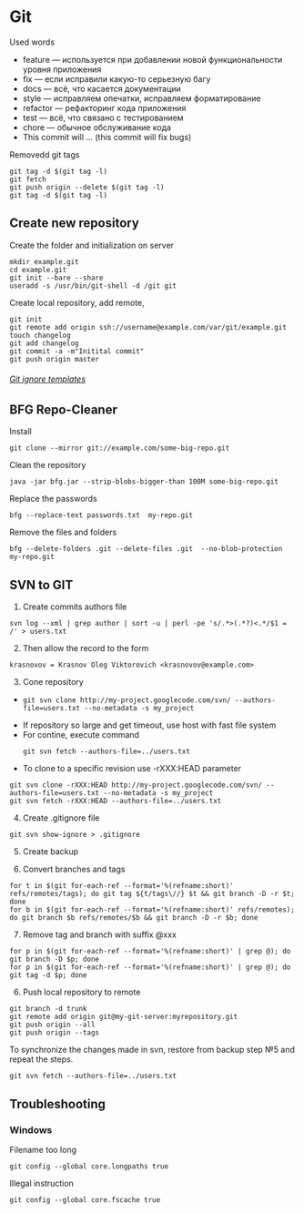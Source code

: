 # Git

Used words
* feature — используется при добавлении новой функциональности уровня приложения
* fix — если исправили какую-то серьезную багу
* docs — всё, что касается документации
* style — исправляем опечатки, исправляем форматирование
* refactor — рефакторинг кода приложения
* test — всё, что связано с тестированием
* chore — обычное обслуживание кода
* This commit will ... (this commit will fix bugs)


Removedd git tags
```
git tag -d $(git tag -l)
git fetch
git push origin --delete $(git tag -l)
git tag -d $(git tag -l)
```

## Create new repository
Create the folder and initialization on server
```
mkdir example.git
cd example.git
git init --bare --share
useradd -s /usr/bin/git-shell -d /git git
```

Create local repository, add remote,
```
git init
git remote add origin ssh://username@example.com/var/git/example.git
touch changelog
git add changelog
git commit -a -m"Initital commit"
git push origin master
```

###### [Git ignore templates](https://github.com/github/gitignore)

## BFG Repo-Cleaner
Install
```
git clone --mirror git://example.com/some-big-repo.git
```

Clean the repository
```
java -jar bfg.jar --strip-blobs-bigger-than 100M some-big-repo.git
```

Replace the passwords
```
bfg --replace-text passwords.txt  my-repo.git
```
Remove the files and folders
```
bfg --delete-folders .git --delete-files .git  --no-blob-protection  my-repo.git
```

## SVN to GIT

1. Create commits authors file
  ```
  svn log --xml | grep author | sort -u | perl -pe 's/.*>(.*?)<.*/$1 = /' > users.txt
  ```
2. Then allow the record to the form
  ```
  krasnovov = Krasnov Oleg Viktorovich <krasnovov@example.com>
  ```
3. Cone repository
  * ```
    git svn clone http://my-project.googlecode.com/svn/ --authors-file=users.txt --no-metadata -s my_project
    ```
  * If repository so large and get timeout, use host with fast file system
  * For contine, execute command
    ```
    git svn fetch --authors-file=../users.txt
    ```
  * To clone to a specific revision use -rXXX:HEAD parameter
  ```
  git svn clone -rXXX:HEAD http://my-project.googlecode.com/svn/ --authors-file=users.txt --no-metadata -s my_project
  git svn fetch -rXXX:HEAD --authors-file=../users.txt
  ```
4. Create .gitignore file
  ```
  git svn show-ignore > .gitignore
  ```
5. Create backup

6. Convert branches and tags
  ```
  for t in $(git for-each-ref --format='%(refname:short)' refs/remotes/tags); do git tag ${t/tags\//} $t && git branch -D -r $t; done
  for b in $(git for-each-ref --format='%(refname:short)' refs/remotes); do git branch $b refs/remotes/$b && git branch -D -r $b; done
  ```

7. Remove tag and branch with suffix @xxx
  ```
  for p in $(git for-each-ref --format='%(refname:short)' | grep @); do git branch -D $p; done
  for p in $(git for-each-ref --format='%(refname:short)' | grep @); do git tag -d $p; done
  ```

6. Push local repository to remote
  ```
  git branch -d trunk
  git remote add origin git@my-git-server:myrepository.git
  git push origin --all
  git push origin --tags
  ```

To synchronize the changes made in svn, restore from backup  step №5 and repeat the steps.
```
git svn fetch --authors-file=../users.txt
```

## Troubleshooting

### Windows

Filename too long
```
git config --global core.longpaths true
```

Illegal instruction
```
git config --global core.fscache true
```
